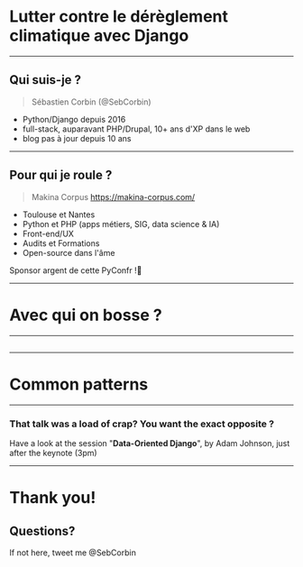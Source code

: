 <!-- .slide: class="alternate" -->


# Lutter contre le dérèglement climatique avec Django

---

## Qui suis-je ?

> Sébastien Corbin (@SebCorbin)

- Python/Django depuis 2016
- full-stack, auparavant PHP/Drupal, 10+ ans d'XP dans le web
- blog pas à jour depuis 10 ans

---

## Pour qui je roule ?

> Makina Corpus <https://makina-corpus.com/>

- Toulouse et Nantes
- Python et PHP (apps métiers, SIG, data science & IA)
- Front-end/UX
- Audits et Formations
- Open-source dans l'âme

Sponsor argent de cette PyConfr !🥈

---

# Avec qui on bosse ?



---

##

---

<!-- .slide: class="alternate" -->

# Common patterns

---

### That talk was a load of crap? You want the exact opposite ?

Have a look at the session "**Data-Oriented Django**", by Adam Johnson, just after the keynote (3pm)

---

# Thank you!

## Questions?

If not here, tweet me @SebCorbin
